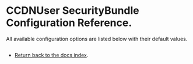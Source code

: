CCDNUser SecurityBundle Configuration Reference.
================================================

All available configuration options are listed below with their default values.

``` yml


```

- [Return back to the docs index](index.md).
